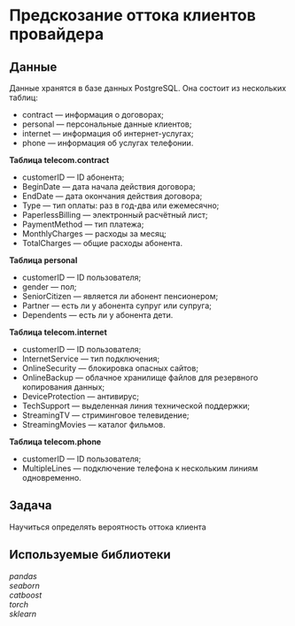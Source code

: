 # Предскозание оттока клиентов провайдера


## Данные

Данные хранятся в базе данных PostgreSQL. Она состоит из нескольких таблиц:
- contract — информация о договорах;
- personal — персональные данные клиентов;
- internet — информация об интернет-услугах;
- phone — информация об услугах телефонии.  

**Таблица telecom.contract**
- customerID — ID абонента;
- BeginDate — дата начала действия договора;
- EndDate — дата окончания действия договора;
- Type — тип оплаты: раз в год-два или ежемесячно;
- PaperlessBilling — электронный расчётный лист;
- PaymentMethod — тип платежа;
- MonthlyCharges — расходы за месяц;
- TotalCharges — общие расходы абонента.  

**Таблица personal**
- customerID — ID пользователя;
- gender — пол;
- SeniorCitizen — является ли абонент пенсионером;
- Partner — есть ли у абонента супруг или супруга;
- Dependents — есть ли у абонента дети.  

**Таблица telecom.internet**
- customerID — ID пользователя;
- InternetService — тип подключения;
- OnlineSecurity — блокировка опасных сайтов;
- OnlineBackup — облачное хранилище файлов для резервного копирования данных;
- DeviceProtection — антивирус;
- TechSupport — выделенная линия технической поддержки;
- StreamingTV — стриминговое телевидение;
- StreamingMovies — каталог фильмов.  

**Таблица telecom.phone**
- customerID — ID пользователя;
- MultipleLines — подключение телефона к нескольким линиям одновременно.  

## Задача

Научиться определять вероятность оттока клиента 

## Используемые библиотеки
*pandas*  
*seaborn*  
*catboost*  
*torch*  
*sklearn*

